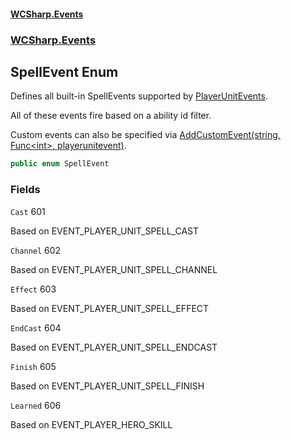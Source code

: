 #### [WCSharp.Events](README.md 'README')
### [WCSharp.Events](WCSharp.Events.md 'WCSharp.Events')

## SpellEvent Enum

Defines all built-in SpellEvents supported by [PlayerUnitEvents](WCSharp.Events.PlayerUnitEvents.md 'WCSharp.Events.PlayerUnitEvents').  
  
All of these events fire based on a ability id filter.  
  
Custom events can also be specified via [AddCustomEvent(string, Func&lt;int&gt;, playerunitevent)](WCSharp.Events.PlayerUnitEvents.AddCustomEvent(string,System.Func_int_,War3Api.Common.playerunitevent).md 'WCSharp.Events.PlayerUnitEvents.AddCustomEvent(string, System.Func<int>, War3Api.Common.playerunitevent)').

```csharp
public enum SpellEvent
```
### Fields

<a name='WCSharp.Events.SpellEvent.Cast'></a>

`Cast` 601

Based on EVENT_PLAYER_UNIT_SPELL_CAST

<a name='WCSharp.Events.SpellEvent.Channel'></a>

`Channel` 602

Based on EVENT_PLAYER_UNIT_SPELL_CHANNEL

<a name='WCSharp.Events.SpellEvent.Effect'></a>

`Effect` 603

Based on EVENT_PLAYER_UNIT_SPELL_EFFECT

<a name='WCSharp.Events.SpellEvent.EndCast'></a>

`EndCast` 604

Based on EVENT_PLAYER_UNIT_SPELL_ENDCAST

<a name='WCSharp.Events.SpellEvent.Finish'></a>

`Finish` 605

Based on EVENT_PLAYER_UNIT_SPELL_FINISH

<a name='WCSharp.Events.SpellEvent.Learned'></a>

`Learned` 606

Based on EVENT_PLAYER_HERO_SKILL